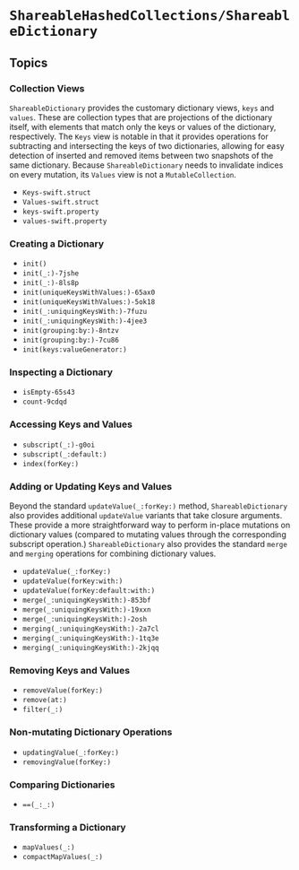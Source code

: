 # ``ShareableHashedCollections/ShareableDictionary``

<!-- Summary -->

<!-- ## Overview -->

## Topics

### Collection Views

`ShareableDictionary` provides the customary dictionary views, `keys` and
`values`. These are collection types that are projections of the dictionary
itself, with elements that match only the keys or values of the dictionary,
respectively. The `Keys` view is notable in that it provides operations for
subtracting and intersecting the keys of two dictionaries, allowing for easy
detection of inserted and removed items between two snapshots of the same
dictionary. Because `ShareableDictionary` needs to invalidate indices on every
mutation, its `Values` view is not a `MutableCollection`.

- ``Keys-swift.struct``
- ``Values-swift.struct``
- ``keys-swift.property``
- ``values-swift.property``

### Creating a Dictionary

- ``init()``
- ``init(_:)-7jshe``
- ``init(_:)-8ls8p``
- ``init(uniqueKeysWithValues:)-65ax0``
- ``init(uniqueKeysWithValues:)-5ok18``
- ``init(_:uniquingKeysWith:)-7fuzu``
- ``init(_:uniquingKeysWith:)-4jee3``
- ``init(grouping:by:)-8ntzv``
- ``init(grouping:by:)-7cu86``
- ``init(keys:valueGenerator:)``


### Inspecting a Dictionary

- ``isEmpty-65s43``
- ``count-9cdqd``

### Accessing Keys and Values

- ``subscript(_:)-g0oi``
- ``subscript(_:default:)``
- ``index(forKey:)``

### Adding or Updating Keys and Values

Beyond the standard `updateValue(_:forKey:)` method, `ShareableDictionary` also
provides additional `updateValue` variants that take closure arguments. These
provide a more straightforward way to perform in-place mutations on dictionary
values (compared to mutating values through the corresponding subscript
operation.) `ShareableDictionary` also provides the standard `merge` and
`merging` operations for combining dictionary values.

- ``updateValue(_:forKey:)``
- ``updateValue(forKey:with:)``
- ``updateValue(forKey:default:with:)``
- ``merge(_:uniquingKeysWith:)-853bf``
- ``merge(_:uniquingKeysWith:)-19xxn``
- ``merge(_:uniquingKeysWith:)-2osh``
- ``merging(_:uniquingKeysWith:)-2a7cl``
- ``merging(_:uniquingKeysWith:)-1tq3e``
- ``merging(_:uniquingKeysWith:)-2kjqq``

### Removing Keys and Values

- ``removeValue(forKey:)``
- ``remove(at:)``
- ``filter(_:)``

### Non-mutating Dictionary Operations

- ``updatingValue(_:forKey:)``
- ``removingValue(forKey:)``

### Comparing Dictionaries

- ``==(_:_:)``

### Transforming a Dictionary

- ``mapValues(_:)``
- ``compactMapValues(_:)``

